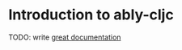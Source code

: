 # Introduction to ably-cljc

TODO: write [great documentation](http://jacobian.org/writing/what-to-write/)
